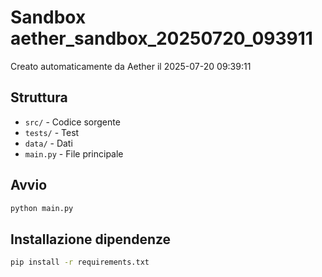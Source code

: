 # Sandbox aether_sandbox_20250720_093911

Creato automaticamente da Aether il 2025-07-20 09:39:11

## Struttura
- `src/` - Codice sorgente
- `tests/` - Test
- `data/` - Dati
- `main.py` - File principale

## Avvio
```bash
python main.py
```

## Installazione dipendenze
```bash
pip install -r requirements.txt
```
